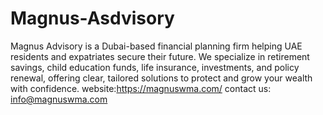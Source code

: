 # Magnus-Asdvisory
Magnus Advisory is a Dubai-based financial planning firm helping UAE residents and expatriates secure their future. We specialize in retirement savings, child education funds, life insurance, investments, and policy renewal, offering clear, tailored solutions to protect and grow your wealth with confidence.
website:https://magnuswma.com/
contact us: info@magnuswma.com
